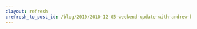 ```yaml
---
:layout: refresh
:refresh_to_post_id: /blog/2010/2010-12-05-weekend-update-with-andrew-bayer
---
```

